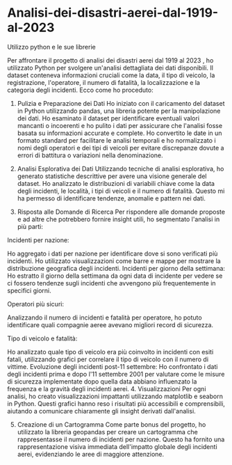 # Analisi-dei-disastri-aerei-dal-1919-al-2023
Utilizzo python e le sue librerie




Per affrontare il progetto di analisi dei disastri aerei dal 1919 al 2023 , ho utilizzato Python per svolgere un'analisi dettagliata dei dati disponibili. Il dataset conteneva informazioni cruciali come la data, il tipo di veicolo, la registrazione, l'operatore, il numero di fatalità, la localizzazione e la categoria degli incidenti. Ecco come ho proceduto:

1. Pulizia e Preparazione dei Dati
Ho iniziato con il caricamento del dataset in Python utilizzando pandas, una libreria potente per la manipolazione dei dati. Ho esaminato il dataset per identificare eventuali valori mancanti o incoerenti e ho pulito i dati per assicurare che l'analisi fosse basata su informazioni accurate e complete. Ho convertito le date in un formato standard per facilitare le analisi temporali e ho normalizzato i nomi degli operatori e dei tipi di veicoli per evitare discrepanze dovute a errori di battitura o variazioni nella denominazione.

2. Analisi Esplorativa dei Dati
Utilizzando tecniche di analisi esplorativa, ho generato statistiche descrittive per avere una visione generale del dataset. Ho analizzato le distribuzioni di variabili chiave come la data degli incidenti, le località, i tipi di veicoli e il numero di fatalità. Questo mi ha permesso di identificare tendenze, anomalie e pattern nei dati.

3. Risposta alle Domande di Ricerca
Per rispondere alle domande proposte e ad altre che potrebbero fornire insight utili, ho segmentato l'analisi in più parti:

Incidenti per nazione: 

Ho aggregato i dati per nazione per identificare dove si sono verificati più incidenti. Ho utilizzato visualizzazioni come barre e mappe per mostrare la distribuzione geografica degli incidenti.
Incidenti per giorno della settimana: Ho estratto il giorno della settimana da ogni data di incidente per vedere se ci fossero tendenze sugli incidenti che avvengono più frequentemente in specifici giorni.

Operatori più sicuri:

Analizzando il numero di incidenti e fatalità per operatore, ho potuto identificare quali compagnie aeree avevano migliori record di sicurezza.

Tipo di veicolo e fatalità:

Ho analizzato quale tipo di veicolo era più coinvolto in incidenti con esiti fatali, utilizzando grafici per correlare il tipo di veicolo con il numero di vittime.
Evoluzione degli incidenti post-11 settembre: Ho confrontato i dati degli incidenti prima e dopo l'11 settembre 2001 per valutare come le misure di sicurezza implementate dopo quella data abbiano influenzato la frequenza e la gravità degli incidenti aerei.
4. Visualizzazioni
Per ogni analisi, ho creato visualizzazioni impattanti utilizzando matplotlib e seaborn in Python. Questi grafici hanno reso i risultati più accessibili e comprensibili, aiutando a comunicare chiaramente gli insight derivati dall'analisi.

5. Creazione di un Cartogramma
Come parte bonus del progetto, ho utilizzato la libreria geopandas per creare un cartogramma che rappresentasse il numero di incidenti per nazione. Questo ha fornito una rappresentazione visiva immediata dell'impatto globale degli incidenti aerei, evidenziando le aree di maggiore attenzione.

